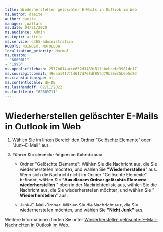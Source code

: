 ```yaml
---
title: Wiederherstellen gelöschter E-Mails in Outlook im Web
ms.author: daeite
author: daeite
manager: joallard
ms.date: 04/21/2020
ms.audience: Admin
ms.topic: article
ms.service: o365-administration
ROBOTS: NOINDEX, NOFOLLOW
localization_priority: Normal
ms.custom:
- "8000011"
- "1996"
ms.openlocfilehash: 2577b814aece652d3489c81febebcebe3981dc17
ms.sourcegitcommit: 49eaa1417714617d768df85fd79b65e35b6e5c83
ms.translationtype: MT
ms.contentlocale: de-DE
ms.lasthandoff: 02/11/2022
ms.locfileid: "62680711"
---
```

# <a name="recover-deleted-email-in-outlook-on-the-web"></a>Wiederherstellen gelöschter E-Mails in Outlook im Web

1. Wählen Sie im linken Bereich den Ordner "Gelöschte Elemente" oder "Junk-E-Mail" aus.

2. Führen Sie einen der folgenden Schritte aus:

    - Ordner "Gelöschte Elemente": Wählen Sie die Nachricht aus, die Sie wiederherstellen möchten, und wählen Sie **"Wiederherstellen**" aus. Wenn sich die Nachricht nicht im Ordner "Gelöschte Elemente" befindet, wählen Sie **"Aus diesem Ordner gelöschte Elemente wiederherstellen** " oben in der Nachrichtenliste aus, wählen Sie die Nachricht aus, die Sie wiederherstellen möchten, und wählen Sie " **Wiederherstellen**" aus.

    - Junk-E-Mail-Ordner: Wählen Sie die Nachricht aus, die Sie wiederherstellen möchten, und wählen Sie **"Nicht Junk"** aus.

Weitere Informationen finden Sie unter [Wiederherstellen gelöschter E-Mail-Nachrichten in Outlook im Web](https://support.office.com/article/a8ca78ac-4721-4066-95dd-571842e9fb11).
